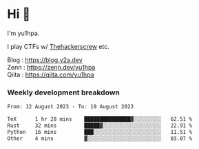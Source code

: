 # Hi 👋

I'm yu1hpa.

I play CTFs w/ [Thehackerscrew](https://www.thehackerscrew.team/) etc.

Blog : https://blog.y2a.dev  
Zenn : https://zenn.dev/yu1hpa  
Qiita : https://qiita.com/yu1hpa  

### Weekly development breakdown

<!--START_SECTION:waka-->

```txt
From: 12 August 2023 - To: 19 August 2023

TeX      1 hr 28 mins    ███████████████▓░░░░░░░░░   62.51 %
Rust     32 mins         █████▓░░░░░░░░░░░░░░░░░░░   22.91 %
Python   16 mins         ███░░░░░░░░░░░░░░░░░░░░░░   11.51 %
Other    4 mins          ▓░░░░░░░░░░░░░░░░░░░░░░░░   03.07 %
```

<!--END_SECTION:waka-->

